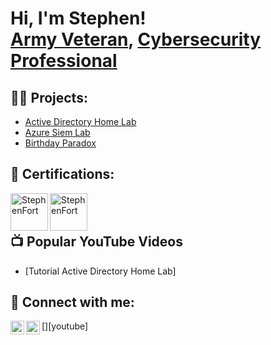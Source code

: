 <h1>Hi, I'm Stephen! <br/><a href="https://github.com/sfort04">Army Veteran</a>, <a href="https://www.linkedin.com/in/stephenfort/">Cybersecurity Professional</a></h1>

<h2>👨‍💻 Projects:</h2>

  - [Active Directory Home Lab](https://github.com/sfort04/LABURL)
  - [Azure Siem Lab](https://github.com/sfort04/AzureSiemLAB)
  - [Birthday Paradox](https://github.com/sfort04/BirthdayParadox)

<h2>📄 Certifications:</h2>
<img align="left" alt="StephenFort" | Security+" width="60px" src="https://github.com/sfort04/sfort04/assets/46600225/1fd5f202-8b5e-4d5e-865e-909b8528ba39" />
<img align="left" alt="StephenFort" | Security+" width="60px" src="https://github.com/sfort04/sfort04/assets/46600225/4bbab567-c32a-4503-896c-dda0b26e4500" />


<br>
<br>

<h2>📺 Popular YouTube Videos</h2>

- [Tutorial Active Directory Home Lab]


<h2> 🤳 Connect with me:</h2>

[<img align="left" alt="JoshMadakor | YouTube" width="22px" src="https://cdn.jsdelivr.net/npm/simple-icons@v3/icons/youtube.svg" />][youtube]
[<img align="left" alt="JoshMadakor | LinkedIn" width="22px" src="https://cdn.jsdelivr.net/npm/simple-icons@v3/icons/linkedin.svg" />][linkedin]

[linkedin]: https://linkedin.com/in/stephenfort

<!--
**sfort04/sfort04** is a ✨ _special_ ✨ repository because its `README.md` (this file) appears on your GitHub profile.

Here are some ideas to get you started:

- 🔭 I’m currently working on ...
- 🌱 I’m currently learning ...
- 👯 I’m looking to collaborate on ...
- 🤔 I’m looking for help with ...
- 💬 Ask me about ...
- 📫 How to reach me: ...
- 😄 Pronouns: ...
- ⚡ Fun fact: ...
-->
